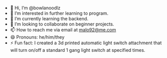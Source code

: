 - 👋 Hi, I’m @bowlanoodlz
- 👀 I’m interested in further learning to program.
- 🌱 I’m currently learning the backend.
- 💞️ I’m looking to collaborate on beginner projects.
- 📫 How to reach me via email at malo92@me.com
- 😄 Pronouns: he/him/they
- ⚡ Fun fact: I created a 3d printed automatic light switch attachment that will turn on/off a standard 1 gang light switch at specified times.

<!---
bowlanoodlz/bowlanoodlz is a ✨ special ✨ repository because its `README.md` (this file) appears on your GitHub profile.
You can click the Preview link to take a look at your changes.
--->
